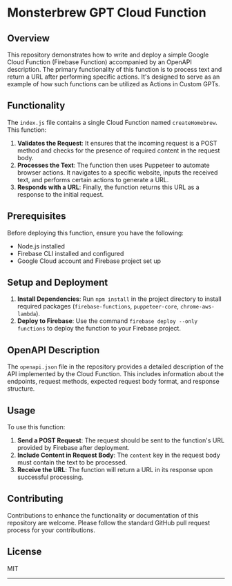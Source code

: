 # Monsterbrew GPT Cloud Function

## Overview

This repository demonstrates how to write and deploy a simple Google Cloud Function (Firebase Function) accompanied by an OpenAPI description. The primary functionality of this function is to process text and return a URL after performing specific actions. It's designed to serve as an example of how such functions can be utilized as Actions in Custom GPTs.

## Functionality

The `index.js` file contains a single Cloud Function named `createHomebrew`. This function:

1. **Validates the Request**: It ensures that the incoming request is a POST method and checks for the presence of required content in the request body.
2. **Processes the Text**: The function then uses Puppeteer to automate browser actions. It navigates to a specific website, inputs the received text, and performs certain actions to generate a URL.
3. **Responds with a URL**: Finally, the function returns this URL as a response to the initial request.

## Prerequisites

Before deploying this function, ensure you have the following:

- Node.js installed
- Firebase CLI installed and configured
- Google Cloud account and Firebase project set up

## Setup and Deployment

1. **Install Dependencies**: Run `npm install` in the project directory to install required packages (`firebase-functions`, `puppeteer-core`, `chrome-aws-lambda`).
2. **Deploy to Firebase**: Use the command `firebase deploy --only functions` to deploy the function to your Firebase project.

## OpenAPI Description

The `openapi.json` file in the repository provides a detailed description of the API implemented by the Cloud Function. This includes information about the endpoints, request methods, expected request body format, and response structure.

## Usage

To use this function:

1. **Send a POST Request**: The request should be sent to the function's URL provided by Firebase after deployment.
2. **Include Content in Request Body**: The `content` key in the request body must contain the text to be processed.
3. **Receive the URL**: The function will return a URL in its response upon successful processing.

## Contributing

Contributions to enhance the functionality or documentation of this repository are welcome. Please follow the standard GitHub pull request process for your contributions.

## License

MIT

---